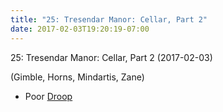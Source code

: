 ```yaml
---
title: "25: Tresendar Manor: Cellar, Part 2"
date: 2017-02-03T19:20:19-07:00
---
```


25: Tresendar Manor: Cellar, Part 2 (2017-02-03)

(Gimble, Horns, Mindartis, Zane)

- Poor [Droop](../non-player-characters/#wiki-toc-droop)

